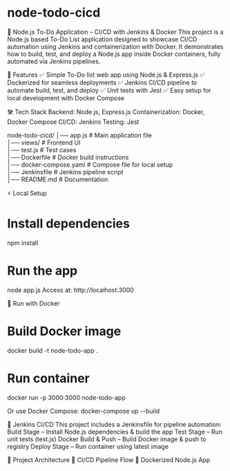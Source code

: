 # node-todo-cicd
📝 Node.js To-Do Application – CI/CD with Jenkins & Docker
This project is a Node.js based To-Do List application designed to showcase CI/CD automation using Jenkins and containerization with Docker.
It demonstrates how to build, test, and deploy a Node.js app inside Docker containers, fully automated via Jenkins pipelines.

🚀 Features
✅ Simple To-Do list web app using Node.js & Express.js
✅ Dockerized for seamless deployments
✅ Jenkins CI/CD pipeline to automate build, test, and deploy
✅ Unit tests with Jest
✅ Easy setup for local development with Docker Compose

🛠️ Tech Stack
Backend: Node.js, Express.js
Containerization: Docker, Docker Compose
CI/CD: Jenkins
Testing: Jest

node-todo-cicd/
│── app.js               # Main application file  
│── views/               # Frontend UI  
│── test.js              # Test cases  
│── Dockerfile           # Docker build instructions  
│── docker-compose.yaml  # Compose file for local setup  
│── Jenkinsfile          # Jenkins pipeline script  
│── README.md            # Documentation  

⚡ Local Setup
# Install dependencies
npm install

# Run the app
node app.js
Access at: http://localhost:3000

🐳 Run with Docker
# Build Docker image
docker build -t node-todo-app .

# Run container
docker run -p 3000:3000 node-todo-app

Or use Docker Compose:
docker-compose up --build

🔄 Jenkins CI/CD
This project includes a Jenkinsfile for pipeline automation:
Build Stage – Install Node.js dependencies & build the app
Test Stage – Run unit tests (test.js)
Docker Build & Push – Build Docker image & push to registry
Deploy Stage – Run container using latest image

📸 Project Architecture
🔹 CI/CD Pipeline Flow
🔹 Dockerized Node.js App
